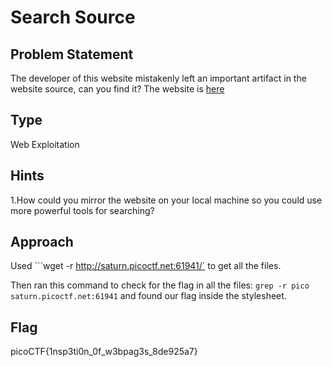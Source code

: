 # Search Source

## Problem Statement

The developer of this website mistakenly left an important artifact in the website source, can you find it?
The website is [here](http://saturn.picoctf.net:61941/)

## Type

Web Exploitation

## Hints

1.How could you mirror the website on your local machine so you could use more powerful tools for searching?

## Approach

Used ```wget -r http://saturn.picoctf.net:61941/` to get all the files.

Then ran this command to check for the flag in all the files: ```grep -r pico saturn.picoctf.net:61941``` and found our flag inside the stylesheet.

## Flag

picoCTF{1nsp3ti0n_0f_w3bpag3s_8de925a7}